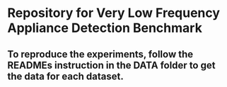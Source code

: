# Repository for Very Low Frequency Appliance Detection Benchmark

## To reproduce the experiments, follow the READMEs instruction in the DATA folder to get the data for each dataset. 
